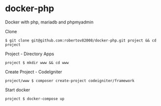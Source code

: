 # docker-php
Docker with php, mariadb and phpmyadmin

Clone
```
$ git clone git@github.com:robertov82008/docker-php.git project && cd project
```

Project - Directory Apps
```
project $ mkdir www && cd www
```

Create Project - CodeIgniter
```
project/www $ composer create-project codeigniter/framework
```

Start docker
```
project $ docker-compose up
```
